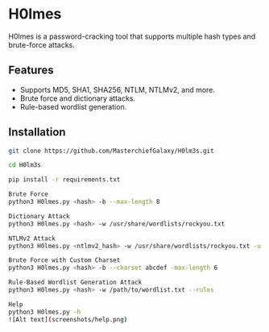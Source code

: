 # H0lmes

H0lmes is a password-cracking tool that supports multiple hash types and brute-force attacks.

## Features

- Supports MD5, SHA1, SHA256, NTLM, NTLMv2, and more.
- Brute force and dictionary attacks.
- Rule-based wordlist generation.

## Installation

```sh
git clone https://github.com/MasterchiefGalaxy/H0lm3s.git

cd H0lm3s

pip install -r requirements.txt

Brute Force
python3 H0lmes.py <hash> -b --max-length 8

Dictionary Attack
python3 H0lmes.py <hash> -w /usr/share/wordlists/rockyou.txt

NTLMv2 Attack
python3 H0lmes.py <ntlmv2_hash> -w /usr/share/wordlists/rockyou.txt -u <user> -t <target>

Brute Force with Custom Charset
python3 H0lmes.py <hash> -b --charset abcdef -max-length 6

Rule-Based Wordlist Generation Attack
python3 H0lmes.py <hash> -w /path/to/wordlist.txt --rules

Help
python3 H0lmes.py -h
![Alt text](screenshots/help.png)
